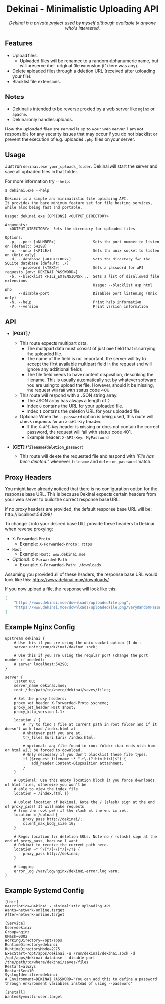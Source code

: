 <h1 align="center">Dekinai - Minimalistic Uploading API</h1>

<p align="center">
  <i>Dekinai is a private project used by myself although available to anyone who's interested.</i>
</p>

## Features

-   Upload files.
    -   Uploaded files will be renamed to a random alphanumeric name, but will preserve their original file extension (if there was any).
-   Delete uploaded files through a deletion URL (received after uploading your file).
-   Blacklist file extensions.

## Notes

-   Dekinai is intended to be reverse proxied by a web server like `nginx` or `apache`.
-   Dekinai only handles uploads.

How the uploaded files are served is up to your web server. I am not responsible for any security issues that may occur if you do not blacklist or prevent the execution of e.g. uploaded `.php` files on your server.

## Usage

Just run `dekinai.exe your_uploads_folder`. Dekinai will start the server and save all uploaded files in that folder.

For more information try `--help`:

```
$ dekinai.exe --help

Dekinai is a simple and minimalistic file uploading API.
It provides the bare minimum feature set for file hosting services, while also being fast and portable.

Usage: dekinai.exe [OPTIONS] <OUTPUT_DIRECTORY>

Arguments:
  <OUTPUT_DIRECTORY>  Sets the directory for uploaded files

Options:
  -p, --port [<NUMBER>]                 Sets the port number to listen on [default: 54298]
  -u, --unix [<FILE>]                   Sets the unix socket to listen on (Unix only)
  -d, --database [<DIRECTORY>]          Sets the directory for the SQLite database [default: ./]
      --password [<TEXT>]               Sets a password for API requests [env: DEKINAI_PASSWORD=]
  -b, --blacklist <FILE_EXTENSIONS>...  Sets a list of disallowed file extensions
                                        Usage: --blacklist asp html php
      --disable-port                    Disables port listening (Unix only)
  -h, --help                            Print help information
  -V, --version                         Print version information
```

## API

-   **[POST] /**
    -   This route expects multipart data.
        -   The multipart data must consist of just one field that is carrying the uploaded file.
        -   The name of the field is not important, the server will try to accept the first available multipart field in the request and will ignore any additional fields.
        -   The file field needs to have content disposition, describing the filename. This is usually automatically set by whatever software you are using to upload the file. However, should it be missing, the request will fail with status code 400.
    -   This route will respond with a JSON string array.
        -   The JSON array has always a length of `2`.
        -   Index `0` contains the URL for your uploaded file.
        -   Index `1` contains the deletion URL for your uploaded file.
    -   Optional: When the `--password` option is being used, this route will check requests for an `X-API-Key` header.
        -   If the `X-API-Key` header is missing or does not contain the correct password, the request will fail with status code 401.
        -   Example header: `X-API-Key: MyPassword`

-   **[GET] /`filename`/`deletion_password`**
    -   This route will delete the requested file and respond with _"File has been deleted."_ whenever `filename` and `deletion_password` match.

## Proxy Headers

You might have already noticed that there is no configuration option for the response base URL. This is because Dekinai expects certain headers from your web server to build the correct response base URL.

If no proxy headers are provided, the default response base URL will be: http://localhost:54298/

To change it into your desired base URL provide these headers to Dekinai when reverse proxying:

-   `X-Forwarded-Proto`
    -   Example: `X-Forwarded-Proto: https`
-   `Host`
    -   Example: `Host: www.dekinai.moe`
-   Optional: `X-Forwarded-Path`
    -   Example: `X-Forwarded-Path: /downloads`

Assuming you provided all of these headers, the response base URL would look like this: https://www.dekinai.moe/downloads/

If you now upload a file, the response will look like this:

```json
[
    "https://www.dekinai.moe/downloads/uploadedFile.png",
    "https://www.dekinai.moe/downloads/uploadedFile.png/VeryRandomPassword"
]
```

## Example Nginx Config

```nginx
upstream dekinai {
    # Use this if you are using the unix socket option (I do):
    server unix:/run/dekinai/dekinai.sock;

    # Use this if you are using the reqular port (change the port number if needed):
    # server localhost:54298;
}

server {
    listen 80;
    server_name dekinai.moe;
    root /the/path/to/where/dekinai/saves/files;

    # Set the proxy headers:
    proxy_set_header X-Forwarded-Proto $scheme;
    proxy_set_header Host $host;
    proxy_http_version 1.1;

    location / {
        # Try to find a file at current path in root folder and if it doesn't work load /index.html at
        # whatever path you are at.
        try_files $uri $uri/ /index.html;

        # Optional: Any file found in root folder that ends with htm or html will be forced to download.
        # Only necessary if you don't blacklist these file types.
        if ($request_filename ~* ".+\.(?:htm|html)$") {
            add_header Content-Disposition attachment;
        }
    }

    # Optional: Use this empty location block if you force downloads of html files, otherwise you won't be
    # able to view the index file.
    location = /index.html {}

    # Upload location of Dekinai. Note the / (slash) sign at the end of proxy_pass! It will make requests
    # from the root path if the slash at the end is set.
    location = /upload {
        proxy_pass http://dekinai/;
        client_max_body_size 1G;
    }

    # Regex location for deletion URLs. Note no / (slash) sign at the end of proxy_pass, because I want
    # Dekinai to receive the current path here.
    location ~* ^/[^/]+/[^/]+/?$ {
        proxy_pass http://dekinai;
    }

    # Logging
    error_log /var/log/nginx/dekinai-error.log warn;
}
```

## Example Systemd Config

```systemd
[Unit]
Description=Dekinai - Minimalistic Uploading API
Wants=network-online.target
After=network-online.target

[Service]
User=dekinai
Group=nginx
UMask=0002
WorkingDirectory=/opt/apps
RuntimeDirectory=dekinai
RuntimeDirectoryMode=2775
ExecStart=/opt/apps/dekinai -u /run/dekinai/dekinai.sock -d /opt/apps/dekinai-database --disable-port /the/path/to/where/dekinai/saves/files
Restart=always
RestartSec=10
SyslogIdentifier=dekinai
# Environment=DEKINAI_PASSWORD="You can add this to define a password through environment variables instead of using --password"

[Install]
WantedBy=multi-user.target
```
